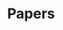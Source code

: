 ---
title: Papers
summary: paper
type: landing


sections:
  - block: collection
    id: papers
    content:
      title: Featured Publications
      filters:
        folders:
          - publications
        featured_only: true
    design:
      view: card
      columns: 2

  - block: collection
    content:
      title: Publications
      text: ''
      filters:
        folders:
          - publications/journal-article
        exclude_featured: false
    design:
      view: citation

  - block: collection
    content:
      title: Conference paper
      text: ''
      filters:
        folders:
          - publications/conference-paper
        exclude_featured: false
    design:
      view: citation


---